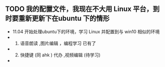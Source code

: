 ## TODO 我的配置文件，我现在不大用 Linux 平台，到时要重新更新下在ubuntu 下的情形 

- 11.04  开始处理ubuntu下的环境，学习 Linux  并配置到与 win10 相似的环境
- 1. 语音朗读 ,图片编辑 ，编程学习 已有了
- 2. 快捷键 (同 ahk ) 代办 ,视频编辑 (待学习)
- 

